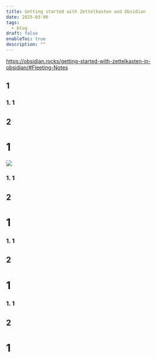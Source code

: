 ```yaml
---
title: Getting started with Zettelkasten and Obsidian
date: 2025-03-06
tags:
  - blog
draft: false
enableToc: true
description: ""
---
```

https://obsidian.rocks/getting-started-with-zettelkasten-in-obsidian/#Fleeting-Notes

## 1

### 1. 1

## 2

# 1 

![](https://i.imgur.com/zZze37O.png)


### 1. 1

## 2

# 1 



### 1. 1

## 2

# 1 



### 1. 1

## 2

# 1 


